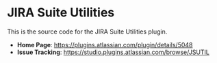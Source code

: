 JIRA Suite Utilities
====================

This is the source code for the JIRA Suite Utilities plugin.

* **Home Page**: https://plugins.atlassian.com/plugin/details/5048
* **Issue Tracking**: https://studio.plugins.atlassian.com/browse/JSUTIL